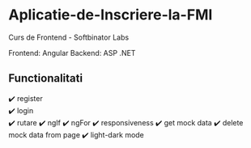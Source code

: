 # Aplicatie-de-Inscriere-la-FMI
Curs de Frontend - Softbinator Labs

Frontend: Angular
Backend: ASP .NET

## Functionalitati
:heavy_check_mark: register  
:heavy_check_mark: login  
:heavy_check_mark: rutare
:heavy_check_mark: ngIf
:heavy_check_mark: ngFor
:heavy_check_mark: responsiveness
:heavy_check_mark: get mock data
:heavy_check_mark: delete mock data from page
:heavy_check_mark: light-dark mode
